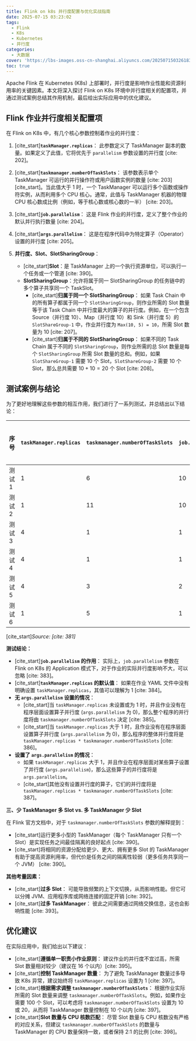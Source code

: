 ```yaml
---
title: Flink on k8s 并行度配置与优化实战指南
date: 2025-07-15 03:23:02
tags:
  - Flink
  - K8s
  - Kubernetes
  - 并行度
categories:
  - 大数据
cover: 'https://lbs-images.oss-cn-shanghai.aliyuncs.com/20250715032618358.png'
toc: true
---
```


Apache Flink 在 Kubernetes (K8s) 上部署时，并行度是影响作业性能和资源利用率的关键因素。本文将深入探讨 Flink on K8s 环境中并行度相关的配置项，并通过测试案例总结其作用机制，最后给出实际应用中的优化建议。

<!-- more -->

## Flink 作业并行度相关配置项

在 Flink on K8s 中，有几个核心参数控制着作业的并行度：

1.  [cite_start]**`taskManager.replicas`**： 此参数定义了 TaskManager 副本的数量。如果定义了此值，它将优先于 `parallelism` 参数设置的并行度 [cite: 202]。

2.  [cite_start]**`taskmanager.numberOfTaskSlots`**： 该参数表示单个 TaskManager 可运行的并行操作符或用户函数实例的数量 [cite: 203][cite_start]。当此值大于 1 时，一个 TaskManager 可以运行多个函数或操作符实例，从而利用多个 CPU 核心。通常，此值与 TaskManager 机器的物理 CPU 核心数成比例（例如，等于核心数或核心数的一半） [cite: 203]。

3.  [cite_start]**`job.parallelism`**： 这是 Flink 作业的并行度，定义了整个作业的默认并行执行数量 [cite: 204]。

4.  [cite_start]**`args.parallelism`**： 这是在程序代码中为特定算子（Operator）设置的并行度 [cite: 205]。

5.  **并行度、Slot、SlotSharingGroup**：
    * [cite_start]**Slot**：是 TaskManager 上的一个执行资源单位，可以执行一个任务或一个管道 [cite: 390]。
    * **SlotSharingGroup**：允许将属于同一 SlotSharingGroup 的任务链中的多个算子共享同一个 TaskSlot。
        * [cite_start]**归属于同一个 SlotSharingGroup**： 如果 Task Chain 中的所有算子都属于同一个 `SlotSharingGroup`，则作业所需的 Slot 数量等于该 Task Chain 中并行度最大的算子的并行度。例如，在一个包含 Source（并行度 10）、Map（并行度 10）和 Sink（并行度 5）的 `SlotShareGroup-1` 中，作业并行度为 `Max(10, 5) = 10`，所需 Slot 数量为 10 [cite: 207]。
        * [cite_start]**归属于不同的 SlotSharingGroup**： 如果不同的 Task Chain 属于不同的 `SlotSharingGroup`，则作业所需的总 Slot 数量是每个 `SlotSharingGroup` 所需 Slot 数量的总和。例如，如果 `SlotShareGroup-1` 需要 10 个 Slot，`SlotShareGroup-2` 需要 10 个 Slot，那么总共需要 $10 + 10 = 20$ 个 Slot [cite: 208]。

## 测试案例与结论

为了更好地理解这些参数的相互作用，我们进行了一系列测试，并总结出以下结论：

| 序号 | `taskManager.replicas` | `taskmanager.numberOfTaskSlots` | `job.parallelism` | `args.parallelism` | 启动的 TaskManager | 总 Slot / 消耗 Slot | 任务并行度 / 任务链数           |
| :--- | :--------------------- | :------------------------------ | :---------------- | :----------------- | :----------------- | :------------------ | :------------------------------- |
| 测试1 | 1                      | 6                               | 10                | 0                  | 2                  | 12 / 12             | 6 / 2                            |
| 测试2 | 1                      | 11                              | 10                | 0                  | 2                  | 22 / 22             | 11 / 2                           |
| 测试3 | 4                      | 1                               | 1                 | 0                  | 8                  | 8 / 8               | 4 / 2                            |
| 测试4 | 4                      | 1                               | 1                 | 5                  | 10                 | 10 / 10             | Max(5,4) / 2                     |
| 测试5 | 4                      | 3                               | 2                 | 5                  | 8                  | 24 / 24             | Max(5, 4*3=12) / 2               |
| 测试6 | 1                      | 5                               | 1                 | 10                 | 4                  | 20 / 20             | Max(10,5) / 2                    |

[cite_start]*Source: [cite: 381]*

**测试结论：**

* [cite_start]**`job.parallelism` 的作用**： 实际上，`job.parallelism` 参数在 Flink on K8s 的 Application 模式下，对于作业的实际并行度影响不大，可以忽略 [cite: 383]。
* [cite_start]**`taskManager.replicas` 的默认值**： 如果在作业 YAML 文件中没有明确设置 `taskManager.replicas`，其值可以理解为 1 [cite: 384]。
* **无 `args.parallelism` 设置的情况**：
    * [cite_start]当 `taskManager.replicas` 未设置或为 1 时，并且作业没有在程序层面设置算子并行度 (`args.parallelism` 为 0)，那么整个程序的并行度将由 `taskmanager.numberOfTaskSlots` 决定 [cite: 385]。
    * [cite_start]当 `taskManager.replicas` 大于 1 时，且作业没有在程序层面设置算子并行度 (`args.parallelism` 为 0)，那么程序的整体并行度将是 `taskManager.replicas * taskmanager.numberOfTaskSlots` [cite: 386]。
* **设置了 `args.parallelism` 的情况**：
    * 如果 `taskManager.replicas` 大于 1，并且作业在程序层面对某些算子设置了并行度 (`args.parallelism`)，那么这些算子的并行度将是 `args.parallelism`。
    * [cite_start]其他没有设置并行度的算子，它们的并行度将是 `taskManager.replicas * taskmanager.numberOfTaskSlots` [cite: 387]。

**三、少 TaskManager 多 Slot vs. 多 TaskManager 少 Slot**

在 Flink 官方文档中，对于 `taskmanager.numberOfTaskSlots` 参数的解释提到：

* [cite_start]运行更多小型的 TaskManager（每个 TaskManager 只有一个 Slot）是实现任务之间最佳隔离的良好起点 [cite: 390]。
* [cite_start]将相同的资源分配给更少、更大、拥有更多 Slot 的 TaskManager 有助于提高资源利用率，但代价是任务之间的隔离性较弱（更多任务共享同一个 JVM） [cite: 390]。

**其他考量因素：**

* [cite_start]**过多 Slot**： 可能导致频繁的上下文切换，从而影响性能。但它可以分摊 JVM、应用程序库或网络连接的固定开销 [cite: 392]。
* [cite_start]**过多 TaskManager**： 彼此之间需要通过网络交换信息，这也会影响性能 [cite: 393]。

## 优化建议

在实际应用中，我们给出以下建议：

* [cite_start]**遵循单一职责小作业原则**： 建议作业的并行度不宜过高，所需 Slot 数量相对较少（建议在 16 个以内）[cite: 395]。
* [cite_start]**控制 TaskManager 数量**： 为了避免 TaskManager 数量过多导致 K8s 异常，建议始终将 `taskManager.replicas` 设置为 1 [cite: 397]。
* [cite_start]**根据需求调整 `taskmanager.numberOfTaskSlots`**： 根据作业实际所需的 Slot 数量来调整 `taskmanager.numberOfTaskSlots`。例如，如果作业需要 100 个 Slot，可以考虑将 `taskmanager.numberOfTaskSlots` 设置为 10 或 20，从而将 TaskManager 数量控制在 10 个以内 [cite: 397]。
* [cite_start]**Slot 数量与 CPU 核数匹配**： 尽管 Slot 数量与 CPU 核数没有严格的对应关系，但建议 `taskmanager.numberOfTaskSlots` 的数量与 TaskManager 的 CPU 数量保持一致，或者保持 2:1 的比例 [cite: 398]。
